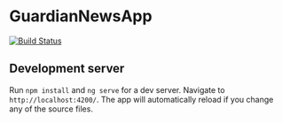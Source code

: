 
# GuardianNewsApp

[![Build Status](https://travis-ci.org/makkaronis4e/Guardian-news-App.svg?branch=master)](https://travis-ci.org/makkaronis4e/Guardian-news-App)


## Development server

Run `npm install` and `ng serve` for a dev server. Navigate to `http://localhost:4200/`. The app will automatically reload if you change any of the source files.
